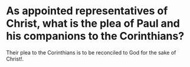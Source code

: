 # As appointed representatives of Christ, what is the plea of Paul and his companions to the Corinthians?

Their plea to the Corinthians is to be reconciled to God for the sake of Christ!.
